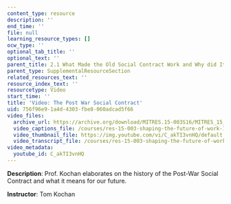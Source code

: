 ```yaml
---
content_type: resource
description: ''
end_time: ''
file: null
learning_resource_types: []
ocw_type: ''
optional_tab_title: ''
optional_text: ''
parent_title: 2.1 What Made the Old Social Contract Work and Why did It Break Down?
parent_type: SupplementalResourceSection
related_resources_text: ''
resource_index_text: ''
resourcetype: Video
start_time: ''
title: 'Video: The Post War Social Contract'
uid: 756f96e9-1a4d-4303-fbe8-060adcad5f66
video_files:
  archive_url: https://archive.org/download/MITRES.15-003S16/MITRES_15_003S16_2-1-3_360p.mp4
  video_captions_file: /courses/res-15-003-shaping-the-future-of-work-15-662x-spring-2016/e763189ba61f5bbfa95fe2a9ff6d0d22_C_akTI3vnHQ.vtt
  video_thumbnail_file: https://img.youtube.com/vi/C_akTI3vnHQ/default.jpg
  video_transcript_file: /courses/res-15-003-shaping-the-future-of-work-15-662x-spring-2016/e97db33573322783071dceb0460f1d19_C_akTI3vnHQ.pdf
video_metadata:
  youtube_id: C_akTI3vnHQ
---
```


**Description**: Prof. Kochan elaborates on the history of the Post-War Social Contract and what it means for our future.

**Instructor**: Tom Kochan



